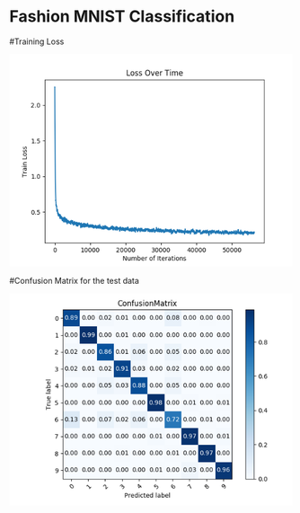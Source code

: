 # Fashion MNIST Classification

#Training Loss 

![plot](Train_Loss.png) 

#Confusion Matrix for the test data

![plot](confusionMnist.png)
